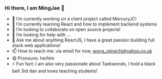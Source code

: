 ### Hi there, I am  MingJae 👋



- 🔭 I’m currently working on a client project called MercuryJC!
- 🌱 I’m currently learning React and how to implement backend systems
- 👯 I’m looking to collaborate on open source projects!
- 🤔 I’m looking for help with ...
- 💬 Ask me about anything ReactJS, I have a great passion building full stack web applications!
- 📫 How to reach me: via email for now, wong_mingchi@yahoo.co.uk
- 😄 Pronouns: he/him
- ⚡ Fun fact: I am also very passionate about Taekwondo, I hold a black belt 3rd dan and loves teaching students! 

